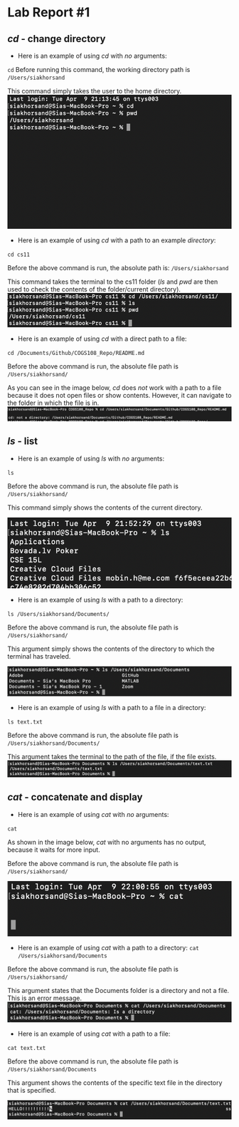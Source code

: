 # Lab Report #1

## *cd* - change directory 
- Here is an example of using *cd* with *no* arguments:
  
`cd`
  Before running this command, the working directory path is 
  `/Users/siakhorsand`
  
  This command simply takes the user to the home directory.
![cd_noArg](cd_noArg.png)

- Here is an example of using *cd* with a path to an example *directory*:

`cd cs11`

Before the above command is run, the absolute path is: 
  `/Users/siakhorsand`

This command takes the terminal to the cs11 folder (*ls* and *pwd* are then used to check the contents of the folder/current directory).
![cd_Direct](cd_Direct.png)

- Here is an example of using *cd* with a direct path to a file:

`cd /Documents/Github/COGS108_Repo/README.md`

Before the above command is run, the absolute file path is 
  `/Users/siakhorsand/`

As you can see in the image below, *cd* does *not* work with a path to a file because it does not open files or show contents. However, it can navigate to the folder in which the file is in. 
![cd_file](cd_file.png)


## *ls* - list

- Here is an example of using *ls* with *no* arguments:

`ls`

Before the above command is run, the absolute file path is 
  `/Users/siakhorsand/`

This command simply shows the contents of the current directory.

![ls_noArg](ls_noArg.png)

- Here is an example of using *ls* with a path to a directory:

`ls /Users/siakhorsand/Documents/`

Before the above command is run, the absolute file path is 
  `/Users/siakhorsand/`

This argument simply shows the contents of the directory to which the terminal has traveled. 

![ls_Direct](ls_Direct.png)

- Here is an example of using *ls* with a path to a file in a directory:

`ls text.txt`

Before the above command is run, the absolute file path is 
  `/Users/siakhorsand/Documents/`

This argument takes the terminal to the path of the file, if the file exists. 
![ls_file](ls_file.png)


## *cat* - concatenate and display 

- Here is an example of using *cat* with *no* arguments:

`cat`

As shown in the image below, *cat* with no arguments has no output, because it waits for more input.

Before the above command is run, the absolute file path is 
  `/Users/siakhorsand/`

![cat_noArg](cat_noArg.png)
- Here is an example of using *cat* with a path to a directory:
`cat /Users/siakhorsand/Documents`

Before the above command is run, the absolute file path is 
  `/Users/siakhorsand/`
  
This argument states that the Documents folder is a directory and not a file. This is an error message. 
![cat_Direct](cat_Direct.png)

- Here is an example of using *cat* with a path to a file:
  
`cat text.txt`

Before the above command is run, the absolute file path is 
  `/Users/siakhorsand/Documents`

This argument shows the contents of the specific text file in the directory that is specified. 

![cat_file](cat_file.png)
